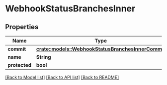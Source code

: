 # WebhookStatusBranchesInner

## Properties

Name | Type | Description | Notes
------------ | ------------- | ------------- | -------------
**commit** | [**crate::models::WebhookStatusBranchesInnerCommit**](webhook_status_branches_inner_commit.md) |  | 
**name** | **String** |  | 
**protected** | **bool** |  | 

[[Back to Model list]](../README.md#documentation-for-models) [[Back to API list]](../README.md#documentation-for-api-endpoints) [[Back to README]](../README.md)


